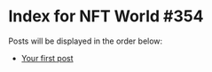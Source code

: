 # Index for NFT World #354
Posts will be displayed in the order below:

- [Your first post](./001-first.md)

